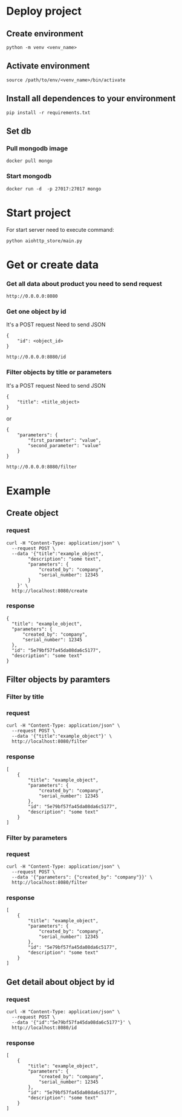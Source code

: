 # Deploy project
## Create environment
```
python -m venv <venv_name>
```
## Activate environment

```
source /path/to/env/<venv_name>/bin/activate
```
## Install all dependences to your environment
```
pip install -r requirements.txt
```

## Set db
### Pull mongodb image
```
docker pull mongo
```
### Start mongodb
```
docker run -d  -p 27017:27017 mongo
```

# Start project
For start server need to execute command:
```
python aiohttp_store/main.py
```



# Get or create data

### Get all data about product you need to send request
```
http://0.0.0.0:8080
```

### Get one object by id
It's a POST request
Need to send JSON
```
{
    "id": <object_id>
}
```
```
http://0.0.0.0:8080/id
```

### Filter objects by title or parameters
It's a POST request
Need to send JSON
```
{
    "title": <title_object>
}
```
or
```
{
    "parameters": {
        "first_parameter": "value",
        "second_parameter": "value"
    }
}
```
```
http://0.0.0.0:8080/filter
```

# Example
## Create object

### request

```
curl -H "Content-Type: application/json" \
  --request POST \
  --data '{"title":"example_object", 
        "description": "some text",
        "parameters": {
            "created_by": "company",
            "serial_number": 12345
        }
    }' \
  http://localhost:8080/create
```

  ### response
  ```
 {
    "title": "example_object",
    "parameters": {
        "created_by": "company",
        "serial_number": 12345
    },
    "id": "5e79bf57fa45da08da6c5177",
    "description": "some text"
}
  ```

## Filter objects by paramters
### Filter by title
### request
```
curl -H "Content-Type: application/json" \
  --request POST \
  --data '{"title":"example_object"}' \
  http://localhost:8080/filter  
```
### response
```
[
    {
        "title": "example_object",
        "parameters": {
            "created_by": "company",
            "serial_number": 12345
        },
        "id": "5e79bf57fa45da08da6c5177",
        "description": "some text"
    }  
]

```

### Filter by parameters
### request
```
curl -H "Content-Type: application/json" \
  --request POST \
  --data '{"parameters": {"created_by": "company"}}' \
  http://localhost:8080/filter  
```
### response
```
[
    {
        "title": "example_object",
        "parameters": {
            "created_by": "company",
            "serial_number": 12345
        },
        "id": "5e79bf57fa45da08da6c5177",
        "description": "some text"
    }  
]

```

## Get detail about object by id

### request
```
curl -H "Content-Type: application/json" \
  --request POST \
  --data '{"id":"5e79bf57fa45da08da6c5177"}' \
  http://localhost:8080/id  
```

### response

```
[
    {
        "title": "example_object",
        "parameters": {
            "created_by": "company",
            "serial_number": 12345
        },
        "id": "5e79bf57fa45da08da6c5177",
        "description": "some text"
    }  
]
```
